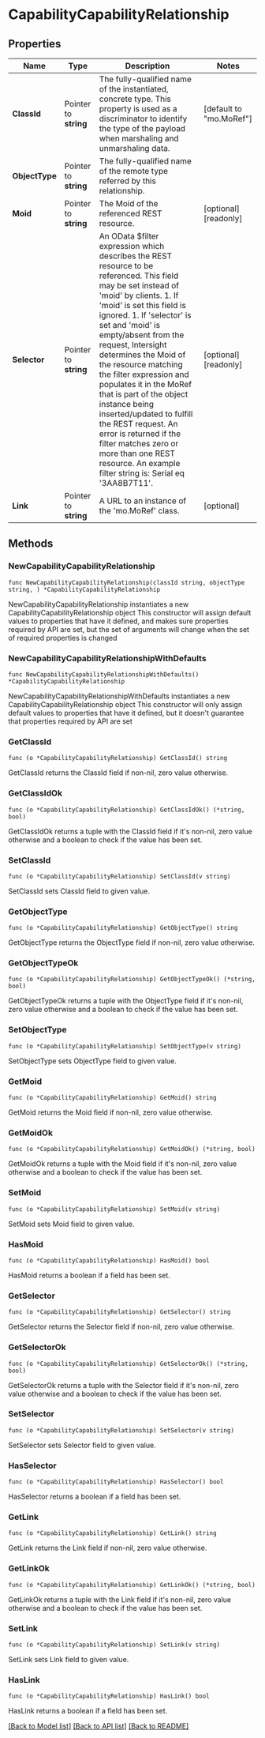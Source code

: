# CapabilityCapabilityRelationship

## Properties

Name | Type | Description | Notes
------------ | ------------- | ------------- | -------------
**ClassId** | Pointer to **string** | The fully-qualified name of the instantiated, concrete type. This property is used as a discriminator to identify the type of the payload when marshaling and unmarshaling data. | [default to "mo.MoRef"]
**ObjectType** | Pointer to **string** | The fully-qualified name of the remote type referred by this relationship. | 
**Moid** | Pointer to **string** | The Moid of the referenced REST resource. | [optional] [readonly] 
**Selector** | Pointer to **string** | An OData $filter expression which describes the REST resource to be referenced. This field may be set instead of &#39;moid&#39; by clients. 1. If &#39;moid&#39; is set this field is ignored. 1. If &#39;selector&#39; is set and &#39;moid&#39; is empty/absent from the request, Intersight determines the Moid of the resource matching the filter expression and populates it in the MoRef that is part of the object instance being inserted/updated to fulfill the REST request. An error is returned if the filter matches zero or more than one REST resource. An example filter string is: Serial eq &#39;3AA8B7T11&#39;. | [optional] [readonly] 
**Link** | Pointer to **string** | A URL to an instance of the &#39;mo.MoRef&#39; class. | [optional] 

## Methods

### NewCapabilityCapabilityRelationship

`func NewCapabilityCapabilityRelationship(classId string, objectType string, ) *CapabilityCapabilityRelationship`

NewCapabilityCapabilityRelationship instantiates a new CapabilityCapabilityRelationship object
This constructor will assign default values to properties that have it defined,
and makes sure properties required by API are set, but the set of arguments
will change when the set of required properties is changed

### NewCapabilityCapabilityRelationshipWithDefaults

`func NewCapabilityCapabilityRelationshipWithDefaults() *CapabilityCapabilityRelationship`

NewCapabilityCapabilityRelationshipWithDefaults instantiates a new CapabilityCapabilityRelationship object
This constructor will only assign default values to properties that have it defined,
but it doesn't guarantee that properties required by API are set

### GetClassId

`func (o *CapabilityCapabilityRelationship) GetClassId() string`

GetClassId returns the ClassId field if non-nil, zero value otherwise.

### GetClassIdOk

`func (o *CapabilityCapabilityRelationship) GetClassIdOk() (*string, bool)`

GetClassIdOk returns a tuple with the ClassId field if it's non-nil, zero value otherwise
and a boolean to check if the value has been set.

### SetClassId

`func (o *CapabilityCapabilityRelationship) SetClassId(v string)`

SetClassId sets ClassId field to given value.


### GetObjectType

`func (o *CapabilityCapabilityRelationship) GetObjectType() string`

GetObjectType returns the ObjectType field if non-nil, zero value otherwise.

### GetObjectTypeOk

`func (o *CapabilityCapabilityRelationship) GetObjectTypeOk() (*string, bool)`

GetObjectTypeOk returns a tuple with the ObjectType field if it's non-nil, zero value otherwise
and a boolean to check if the value has been set.

### SetObjectType

`func (o *CapabilityCapabilityRelationship) SetObjectType(v string)`

SetObjectType sets ObjectType field to given value.


### GetMoid

`func (o *CapabilityCapabilityRelationship) GetMoid() string`

GetMoid returns the Moid field if non-nil, zero value otherwise.

### GetMoidOk

`func (o *CapabilityCapabilityRelationship) GetMoidOk() (*string, bool)`

GetMoidOk returns a tuple with the Moid field if it's non-nil, zero value otherwise
and a boolean to check if the value has been set.

### SetMoid

`func (o *CapabilityCapabilityRelationship) SetMoid(v string)`

SetMoid sets Moid field to given value.

### HasMoid

`func (o *CapabilityCapabilityRelationship) HasMoid() bool`

HasMoid returns a boolean if a field has been set.

### GetSelector

`func (o *CapabilityCapabilityRelationship) GetSelector() string`

GetSelector returns the Selector field if non-nil, zero value otherwise.

### GetSelectorOk

`func (o *CapabilityCapabilityRelationship) GetSelectorOk() (*string, bool)`

GetSelectorOk returns a tuple with the Selector field if it's non-nil, zero value otherwise
and a boolean to check if the value has been set.

### SetSelector

`func (o *CapabilityCapabilityRelationship) SetSelector(v string)`

SetSelector sets Selector field to given value.

### HasSelector

`func (o *CapabilityCapabilityRelationship) HasSelector() bool`

HasSelector returns a boolean if a field has been set.

### GetLink

`func (o *CapabilityCapabilityRelationship) GetLink() string`

GetLink returns the Link field if non-nil, zero value otherwise.

### GetLinkOk

`func (o *CapabilityCapabilityRelationship) GetLinkOk() (*string, bool)`

GetLinkOk returns a tuple with the Link field if it's non-nil, zero value otherwise
and a boolean to check if the value has been set.

### SetLink

`func (o *CapabilityCapabilityRelationship) SetLink(v string)`

SetLink sets Link field to given value.

### HasLink

`func (o *CapabilityCapabilityRelationship) HasLink() bool`

HasLink returns a boolean if a field has been set.


[[Back to Model list]](../README.md#documentation-for-models) [[Back to API list]](../README.md#documentation-for-api-endpoints) [[Back to README]](../README.md)


